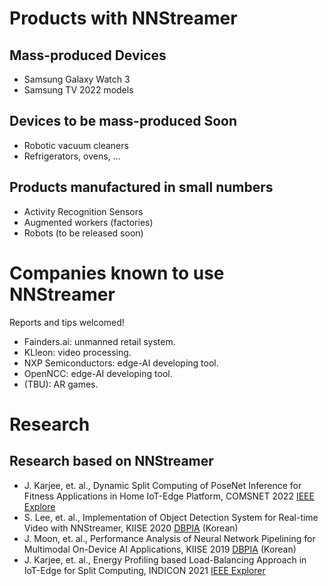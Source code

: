 # Products with NNStreamer

## Mass-produced Devices

- Samsung Galaxy Watch 3
- Samsung TV 2022 models

## Devices to be mass-produced Soon

- Robotic vacuum cleaners
- Refrigerators, ovens, ...

## Products manufactured in small numbers

- Activity Recognition Sensors
- Augmented workers (factories)
- Robots (to be released soon)

# Companies known to use NNStreamer

Reports and tips welcomed!

- Fainders.ai: unmanned retail system.
- KLleon: video processing.
- NXP Semiconductors: edge-AI developing tool.
- OpenNCC: edge-AI developing tool.
- (TBU): AR games.



# Research

## Research based on NNStreamer

- J. Karjee, et. al., Dynamic Split Computing of PoseNet Inference for Fitness Applications in Home IoT-Edge Platform, COMSNET 2022 [IEEE Explore](https://ieeexplore.ieee.org/abstract/document/9668605)
- S. Lee, et. al., Implementation of Object Detection System for Real-time Video with NNStreamer, KIISE 2020 [DBPIA](https://www.dbpia.co.kr/pdf/pdfView.do?nodeId=NODE10530073&mark=0&useDate=&ipRange=N&accessgl=Y&language=en_US&hasTopBanner=true) (Korean)
- J. Moon, et. al., Performance Analysis of Neural Network Pipelining for Multimodal On-Device AI Applications, KIISE 2019 [DBPIA](https://www.dbpia.co.kr/pdf/pdfView.do?nodeId=NODE09301525&mark=0&useDate=&ipRange=N&accessgl=Y&language=en_US&hasTopBanner=true) (Korean)
- J. Karjee, et. al., Energy Profiling based Load-Balancing Approach in IoT-Edge for Split Computing, INDICON 2021 [IEEE Explorer](https://ieeexplore.ieee.org/abstract/document/9691607)
